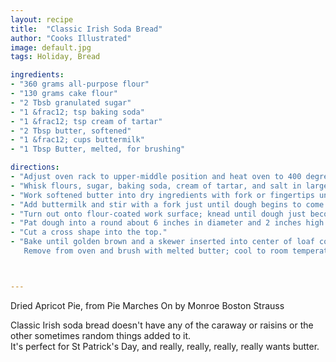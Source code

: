 ```yaml
---
layout: recipe
title:  "Classic Irish Soda Bread"
author: "Cooks Illustrated"
image: default.jpg
tags: Holiday, Bread

ingredients:
- "360 grams all-purpose flour"
- "130 grams cake flour"
- "2 Tbsb granulated sugar"
- "1 &frac12; tsp baking soda"
- "1 &frac12; tsp cream of tartar"
- "2 Tbsp butter, softened"
- "1 &frac12; cups buttermilk"
- "1 Tbsp Butter, melted, for brushing"

directions:
- "Adjust oven rack to upper-middle position and heat oven to 400 degrees."
- "Whisk flours, sugar, baking soda, cream of tartar, and salt in large bowl."
- "Work softened butter into dry ingredients with fork or fingertips until texture resembles coarse crumbs."
- "Add buttermilk and stir with a fork just until dough begins to come together."
- "Turn out onto flour-coated work surface; knead until dough just becomes cohesive and bumpy, 12 to 14 turns. (Do not knead until dough is smooth, or bread will be tough.)"
- "Pat dough into a round about 6 inches in diameter and 2 inches high and place on greased or parchment-lined baking sheet or in cast-iron pot, if using. "
- "Cut a cross shape into the top."
- "Bake until golden brown and a skewer inserted into center of loaf comes out clean or internal temperature reaches 180 degrees, 40 to 45 minutes. 
   Remove from oven and brush with melted butter; cool to room temperature, 30 to 40 minutes."



---
```

Dried Apricot Pie, from Pie Marches On by Monroe Boston Strauss

Classic Irish soda bread doesn't have any of the caraway or raisins or the other sometimes random things added to it.  
It's perfect for St Patrick's Day, and really, really, really, really wants butter.

